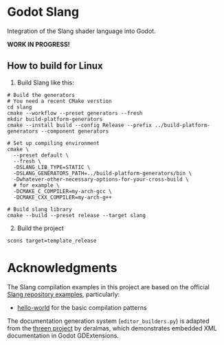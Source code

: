 # Godot Slang

Integration of the Slang shader language into Godot.

**WORK IN PROGRESS!**

## How to build for Linux

1. Build Slang like this:
```
# Build the generators
# You need a recent CMake verstion
cd slang
cmake --workflow --preset generators --fresh
mkdir build-platform-generators
cmake --install build --config Release --prefix ../build-platform-generators --component generators

# Set up compiling environment
cmake \
  --preset default \
  --fresh \
  -DSLANG_LIB_TYPE=STATIC \
  -DSLANG_GENERATORS_PATH=../build-platform-generators/bin \
  -Dwhatever-other-necessary-options-for-your-cross-build \
  # for example \
  -DCMAKE_C_COMPILER=my-arch-gcc \
  -DCMAKE_CXX_COMPILER=my-arch-g++

# Build slang library
cmake --build --preset release --target slang
```

2. Build the project
```
scons target=template_release
```

# Acknowledgments

The Slang compilation examples in this project are based on the official [Slang repository examples](https://github.com/shader-slang/slang/tree/master/examples), particularly:
- [hello-world](https://github.com/shader-slang/slang/blob/master/examples/hello-world/main.cpp) for the basic compilation patterns

The documentation generation system (`editor_builders.py`) is adapted from the [threen project](https://github.com/deralmas/threen/tree/doc) by deralmas, which demonstrates embedded XML documentation in Godot GDExtensions.
